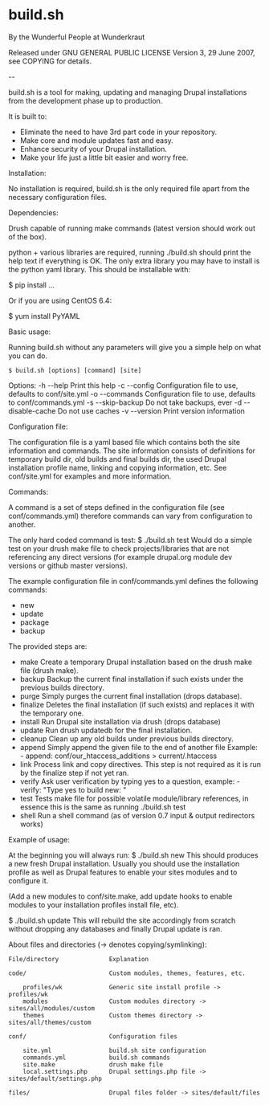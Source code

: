 build.sh
=================================================

By the Wunderful People at Wunderkraut

Released under GNU GENERAL PUBLIC LICENSE Version 3, 29 June 2007, see COPYING
for details.

--

build.sh is a tool for making, updating and managing Drupal installations from the development phase up to production.


It is built to:
 - Eliminate the need to have 3rd part code in your repository.
 - Make core and module updates fast and easy.
 - Enhance security of your Drupal installation.
 - Make your life just a little bit easier and worry free.

Installation:

No installation is required, build.sh is the only required file apart from the necessary configuration files.

Dependencies:

Drush capable of running make commands (latest version should work out of the box).

python + various libraries are required, running ./build.sh should print the help text if everything is OK.
The only extra library you may have to install is the python yaml library. This should be installable with:

$ pip install ...

Or if you are using CentOS 6.4:

$ yum install PyYAML

Basic usage:

Running build.sh without any parameters will give you a simple help on what you can do.

	$ build.sh [options] [command] [site]

Options:
 -h --help
			Print this help
 -c --config
			Configuration file to use, defaults to conf/site.yml
 -o --commands
			Configuration file to use, defaults to conf/commands.yml
 -s --skip-backup
			Do not take backups, ever
 -d --disable-cache
			Do not use caches
 -v --version
			Print version information

Configuration file:

The configuration file is a yaml based file which contains both the site information and commands.
The site information consists of definitions for temporary build dir, old builds and final builds dir, the used Drupal installation profile name, linking and copying information, etc. See conf/site.yml for examples and more information.

Commands:

A command is a set of steps defined in the configuration file (see conf/commands.yml) therefore commands can vary from configuration to another.

The only hard coded command is test:
$ ./build.sh test
Would do a simple test on your drush make file to check projects/libraries that are not referencing any direct versions (for example drupal.org module dev versions or github master versions).

The example configuration file in conf/commands.yml defines the following commands:

 - new
 - update
 - package
 - backup

The provided steps are:

 - make
 	Create a temporary Drupal installation based on the drush make file (drush make).
 - backup
 	Backup the current final installation if such exists under the previous builds directory.
 - purge
 	Simply purges the current final installation (drops database).
 - finalize
 	Deletes the final installation (if such exists) and replaces it with the temporary one.
 - install
 	Run Drupal site installation via drush (drops database)
 - update
 	Run drush updatedb for the final installation.
 - cleanup
 	Clean up any old builds under previous builds directory.
 - append
 	Simply append the given file to the end of another file
 	Example:
 		- append: conf/our_htaccess_additions > current/.htaccess
 - link
 	Process link and copy directives. This step is not required as it is run by the finalize step if not yet ran.
 - verify
 	Ask user verification by typing yes to a question, example:
 		- verify: "Type yes to build new: "
 - test
 	Tests make file for possible volatile module/library references, in essence this is the same as running ./build.sh test
 - shell
 	Run a shell command (as of version 0.7 input & output redirectors works)

Example of usage:

At the beginning you will always run:
$ ./build.sh new
This should produces a new fresh Drupal installation. Usually you should use the installation profile as well as Drupal features to enable your sites modules and to configure it.

(Add a new modules to conf/site.make, add update hooks to enable modules to your installation profiles install file, etc).

$ ./build.sh update
This will rebuild the site accordingly from scratch without dropping any databases and finally Drupal update is ran.




About files and directories (-> denotes copying/symlinking):

	File/directory				Explanation

	code/						Custom modules, themes, features, etc.

		profiles/wk				Generic site install profile -> profiles/wk
		modules					Custom modules directory ->  sites/all/modules/custom
		themes					Custom themes directory -> sites/all/themes/custom

	conf/						Configuration files

		site.yml				build.sh site configuration
		commands.yml			build.sh commands
		site.make				drush make file
		local.settings.php		Drupal settings.php file -> sites/default/settings.php

	files/						Drupal files folder -> sites/default/files



